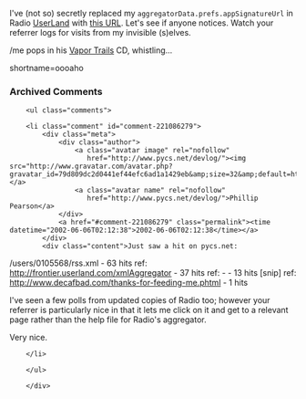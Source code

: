 <p>I've (not so) secretly replaced my <code>aggregatorData.prefs.appSignatureUrl</code> in Radio <a href="http://www.decafbad.com/twiki/bin/view/Main/UserLand">UserLand</a> with <a href="http://www.decafbad.com/thanks-for-feeding-me.phtml">this URL</a>.  Let's see if anyone notices.  Watch your referrer logs for visits from my invisible (s)elves.</p>
<p>/me pops in his <a href="http://www.2112.net/powerwindows/VTlyrics.htm#vapor">Vapor Trails</a> CD, whistling...</p>
<!--more-->
shortname=oooaho

<div id="comments" class="comments archived-comments">
            <h3>Archived Comments</h3>
            
        <ul class="comments">
            
        <li class="comment" id="comment-221086279">
            <div class="meta">
                <div class="author">
                    <a class="avatar image" rel="nofollow" 
                       href="http://www.pycs.net/devlog/"><img src="http://www.gravatar.com/avatar.php?gravatar_id=79d809dc2d0441ef44efc6ad1a1429eb&amp;size=32&amp;default=http://mediacdn.disqus.com/1320279820/images/noavatar32.png"/></a>
                    <a class="avatar name" rel="nofollow" 
                       href="http://www.pycs.net/devlog/">Phillip Pearson</a>
                </div>
                <a href="#comment-221086279" class="permalink"><time datetime="2002-06-06T02:12:38">2002-06-06T02:12:38</time></a>
            </div>
            <div class="content">Just saw a hit on pycs.net:

/users/0105568/rss.xml - 63 hits
ref: http://frontier.userland.com/xmlAggregator - 37 hits
ref: - - 13 hits
[snip]
ref: http://www.decafbad.com/thanks-for-feeding-me.phtml - 1 hits

I've seen a few polls from updated copies of Radio too; however your referrer is particularly nice in that it lets me click on it and get to a relevant page rather than the help file for Radio's aggregator.

Very nice.</div>
            
        </li>
    
        </ul>
    
        </div>
    